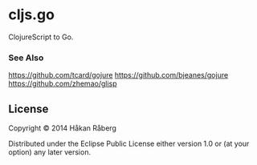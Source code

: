 # cljs.go

ClojureScript to Go.

### See Also

https://github.com/tcard/gojure
https://github.com/bjeanes/gojure
https://github.com/zhemao/glisp

## License

Copyright © 2014 Håkan Råberg

Distributed under the Eclipse Public License either version 1.0 or (at
your option) any later version.
